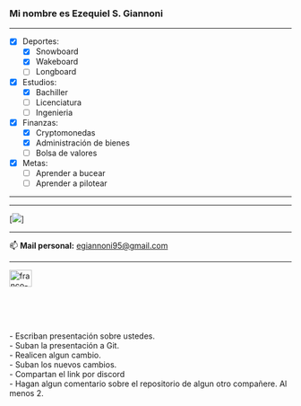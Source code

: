 ### Mi nombre es <strong>Ezequiel S. Giannoni</strong>


***
- [x] Deportes:
    - [x] Snowboard
    - [x] Wakeboard
    - [ ] Longboard
- [x] Estudios:
    - [x] Bachiller
    - [ ] Licenciatura
    - [ ] Ingenieria
- [x] Finanzas:
    - [x] Cryptomonedas
    - [x] Administración de bienes
    - [ ] Bolsa de valores
- [x] Metas:
    - [ ] Aprender a bucear
    - [ ] Aprender a pilotear
***
***
 [![](/2024-presentacion-Giannoni-Ezequiel/imagenes/foto_1.jpg)] 
***
📫 <strong>Mail personal:</strong> <egiannoni95@gmail.com>
***
<p align="left">
        <a href="https://www.linkedin.com/in/ezequielgiannoni" target="blank"><img align="center"
                src="https://raw.githubusercontent.com/rahuldkjain/github-profile-readme-generator/master/src/images/icons/Social/linked-in-alt.svg"
                alt="franco-lamberti" height="30" width="40" /></a>
    </p>
<br>
<br>
<br>






<div>
<p>- Escriban presentación sobre ustedes.
<br>- Suban la presentación a Git.
<br>- Realicen algun cambio.
<br>- Suban los nuevos cambios.
<br>- Compartan el link por discord
<br>- Hagan algun comentario sobre el repositorio de algun otro compañere. Al menos 2.
      </p>
    </div>